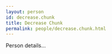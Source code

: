 ```yaml
---
layout: person
id: decrease.chunk
title: Decrease Chunk
permalink: people/decrease.chunk.html
---
```


Person details...